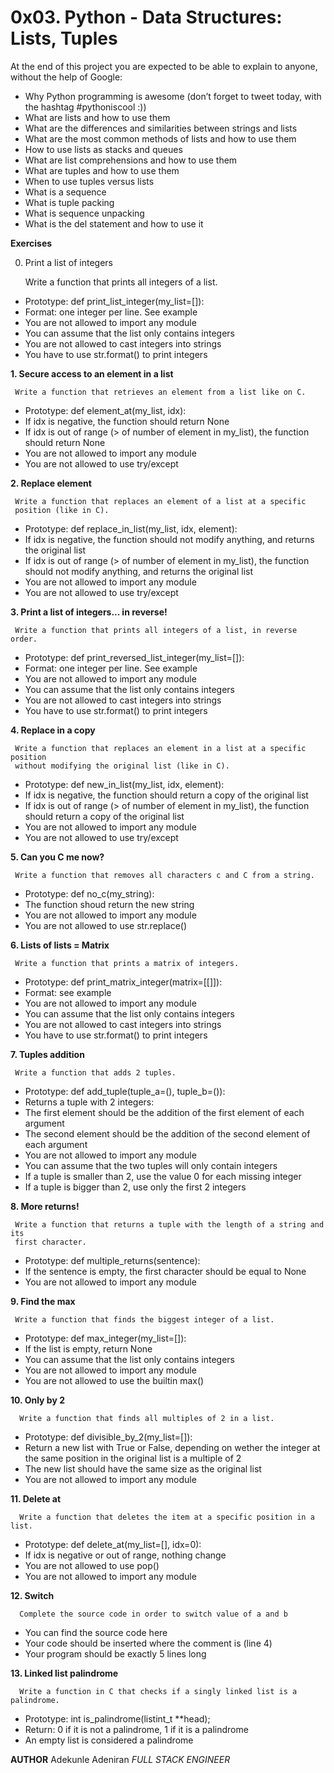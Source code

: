 # 0x03. Python - Data Structures: Lists, Tuples

At the end of this project you are expected to be able to explain to anyone, without the help of Google:

* Why Python programming is awesome (don’t forget to tweet today, with the hashtag #pythoniscool :))
* What are lists and how to use them
* What are the differences and similarities between strings and lists
* What are the most common methods of lists and how to use them
* How to use lists as stacks and queues
* What are list comprehensions and how to use them
* What are tuples and how to use them
* When to use tuples versus lists
* What is a sequence
* What is tuple packing
* What is sequence unpacking
* What is the del statement and how to use it

**Exercises**

0. Print a list of integers

   Write a function that prints all integers of a list.
* Prototype: def print_list_integer(my_list=[]):
* Format: one integer per line. See example
* You are not allowed to import any module
* You can assume that the list only contains integers
* You are not allowed to cast integers into strings
* You have to use str.format() to print integers

**1. Secure access to an element in a list**

     Write a function that retrieves an element from a list like on C.

* Prototype: def element_at(my_list, idx):
* If idx is negative, the function should return None
* If idx is out of range (> of number of element in my_list), the
  function should return None
* You are not allowed to import any module
* You are not allowed to use try/except

**2. Replace element**

     Write a function that replaces an element of a list at a specific
     position (like in C).

* Prototype: def replace_in_list(my_list, idx, element):
* If idx is negative, the function should not modify anything, and
  returns the original list
* If idx is out of range (> of number of element in my_list), the function
  should not modify anything, and returns the original list
* You are not allowed to import any module
* You are not allowed to use try/except

**3. Print a list of integers... in reverse!**

     Write a function that prints all integers of a list, in reverse order.

* Prototype: def print_reversed_list_integer(my_list=[]):
* Format: one integer per line. See example
* You are not allowed to import any module
* You can assume that the list only contains integers
* You are not allowed to cast integers into strings
* You have to use str.format() to print integers

**4. Replace in a copy**

     Write a function that replaces an element in a list at a specific position
     without modifying the original list (like in C).

* Prototype: def new_in_list(my_list, idx, element):
* If idx is negative, the function should return a copy of the original list
* If idx is out of range (> of number of element in my_list), the function
  should return a copy of the original list
* You are not allowed to import any module
* You are not allowed to use try/except

**5. Can you C me now?**

     Write a function that removes all characters c and C from a string.

* Prototype: def no_c(my_string):
* The function shoud return the new string
* You are not allowed to import any module
* You are not allowed to use str.replace()

**6. Lists of lists = Matrix**

     Write a function that prints a matrix of integers.

* Prototype: def print_matrix_integer(matrix=[[]]):
* Format: see example
* You are not allowed to import any module
* You can assume that the list only contains integers
* You are not allowed to cast integers into strings
* You have to use str.format() to print integers

**7. Tuples addition**

     Write a function that adds 2 tuples.

* Prototype: def add_tuple(tuple_a=(), tuple_b=()):
* Returns a tuple with 2 integers:
* The first element should be the addition of the first element of each argument
* The second element should be the addition of the second element of each argument
* You are not allowed to import any module
* You can assume that the two tuples will only contain integers
* If a tuple is smaller than 2, use the value 0 for each missing integer
* If a tuple is bigger than 2, use only the first 2 integers

**8. More returns!**

     Write a function that returns a tuple with the length of a string and its
     first character.

* Prototype: def multiple_returns(sentence):
* If the sentence is empty, the first character should be equal to None
* You are not allowed to import any module

**9. Find the max**

     Write a function that finds the biggest integer of a list.

* Prototype: def max_integer(my_list=[]):
* If the list is empty, return None
* You can assume that the list only contains integers
* You are not allowed to import any module
* You are not allowed to use the builtin max()

**10. Only by 2**

      Write a function that finds all multiples of 2 in a list.

* Prototype: def divisible_by_2(my_list=[]):
* Return a new list with True or False, depending on wether the integer at the
  same position in the original list is a multiple of 2
* The new list should have the same size as the original list
* You are not allowed to import any module

**11. Delete at**

      Write a function that deletes the item at a specific position in a list.

* Prototype: def delete_at(my_list=[], idx=0):
* If idx is negative or out of range, nothing change
* You are not allowed to use pop()
* You are not allowed to import any module

**12. Switch**

      Complete the source code in order to switch value of a and b

* You can find the source code here
* Your code should be inserted where the comment is (line 4)
* Your program should be exactly 5 lines long

**13. Linked list palindrome**

      Write a function in C that checks if a singly linked list is a palindrome.

* Prototype: int is_palindrome(listint_t **head);
* Return: 0 if it is not a palindrome, 1 if it is a palindrome
* An empty list is considered a palindrome

**AUTHOR**
Adekunle Adeniran
*FULL STACK ENGINEER*
